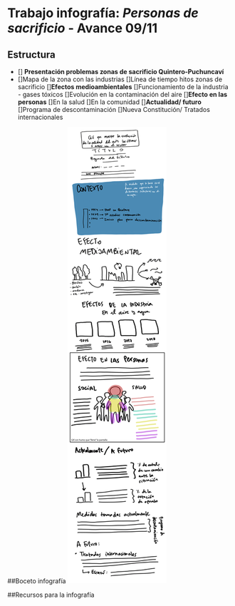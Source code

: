 # Trabajo infografía: *Personas de sacrificio* - Avance 09/11

## Estructura

- [] **Presentación problemas zonas de sacrificio Quintero-Puchuncaví**
- []Mapa de la zona con las industrias
[]Línea de tiempo hitos zonas de sacrificio
[]**Efectos medioambientales**
[]Funcionamiento de la industria - gases tóxicos
[]Evolución en la contaminación del aire 
[]**Efecto en las personas**
[]En la salud
[]En la comunidad
[]**Actualidad/ futuro**
[]Programa de descontaminación
[]Nueva Constitución/ Tratados internacionales

##Boceto infografía 
![Mockup infografía digital](https://raw.githubusercontent.com/Personas-de-sacrificio/clas-2/main/pa%CC%81gina-total.png)

##Recursos para la infografía
